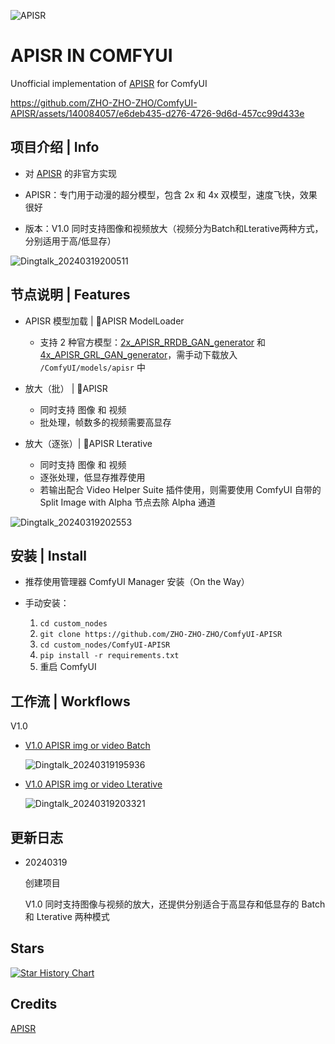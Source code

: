 

![APISR](https://github.com/ZHO-ZHO-ZHO/ComfyUI-APISR/assets/140084057/740def33-964b-47ab-a2f0-e3a11fcbbd1c)


# APISR IN COMFYUI

Unofficial implementation of [APISR](https://github.com/Kiteretsu77/APISR) for ComfyUI


https://github.com/ZHO-ZHO-ZHO/ComfyUI-APISR/assets/140084057/e6deb435-d276-4726-9d6d-457cc99d433e


## 项目介绍 | Info

- 对 [APISR](https://github.com/Kiteretsu77/APISR) 的非官方实现

- APISR：专门用于动漫的超分模型，包含 2x 和 4x 双模型，速度飞快，效果很好
  
- 版本：V1.0 同时支持图像和视频放大（视频分为Batch和Lterative两种方式，分别适用于高/低显存）

![Dingtalk_20240319200511](https://github.com/ZHO-ZHO-ZHO/ComfyUI-APISR/assets/140084057/a6aaccf9-01e6-4c79-a9bf-6beb830e572a)


## 节点说明 | Features

- APISR 模型加载 | 🔎APISR ModelLoader
    - 支持 2 种官方模型：[2x_APISR_RRDB_GAN_generator](https://huggingface.co/camenduru/APISR/resolve/main/2x_APISR_RRDB_GAN_generator.pth?download=true) 和 [4x_APISR_GRL_GAN_generator](https://huggingface.co/camenduru/APISR/resolve/main/4x_APISR_GRL_GAN_generator.pth?download=true)，需手动下载放入 `/ComfyUI/models/apisr` 中
    
- 放大（批） | 🔎APISR
    - 同时支持 图像 和 视频
    - 批处理，帧数多的视频需要高显存
    
- 放大（逐张）| 🔎APISR Lterative
    - 同时支持 图像 和 视频
    - 逐张处理，低显存推荐使用
    - 若输出配合 Video Helper Suite 插件使用，则需要使用 ComfyUI 自带的 Split Image with Alpha 节点去除 Alpha 通道
 
 ![Dingtalk_20240319202553](https://github.com/ZHO-ZHO-ZHO/ComfyUI-APISR/assets/140084057/5cc2c2fc-dc09-44e2-a363-831910f77172)


## 安装 | Install

- 推荐使用管理器 ComfyUI Manager 安装（On the Way）

- 手动安装：
    1. `cd custom_nodes`
    2. `git clone https://github.com/ZHO-ZHO-ZHO/ComfyUI-APISR`
    3. `cd custom_nodes/ComfyUI-APISR`
    4. `pip install -r requirements.txt`
    5. 重启 ComfyUI


## 工作流 | Workflows

V1.0

  - [V1.0 APISR img or video Batch](https://github.com/ZHO-ZHO-ZHO/ComfyUI-APISR/blob/main/APISR%20WORKFLOWS/APISR%20img%20or%20video%20Batch%E3%80%90Zho%E3%80%91.json)

    ![Dingtalk_20240319195936](https://github.com/ZHO-ZHO-ZHO/ComfyUI-APISR/assets/140084057/2dc21ac0-6ca4-45a6-8009-29f0eece7426)

  - [V1.0 APISR img or video Lterative](https://github.com/ZHO-ZHO-ZHO/ComfyUI-APISR/blob/main/APISR%20WORKFLOWS/APISR%20img%20or%20video%20Lterative%E3%80%90Zho%E3%80%91.json)
    
    ![Dingtalk_20240319203321](https://github.com/ZHO-ZHO-ZHO/ComfyUI-APISR/assets/140084057/9ebc1153-2d68-4fa2-b24a-b7bb8ebe437a)


## 更新日志

- 20240319

  创建项目

  V1.0 同时支持图像与视频的放大，还提供分别适合于高显存和低显存的 Batch 和 Lterative 两种模式


## Stars 

[![Star History Chart](https://api.star-history.com/svg?repos=ZHO-ZHO-ZHO/ComfyUI-APISR&type=Date)](https://star-history.com/#ZHO-ZHO-ZHO/ComfyUI-APISR&Date)


## Credits

[APISR](https://github.com/Kiteretsu77/APISR)




